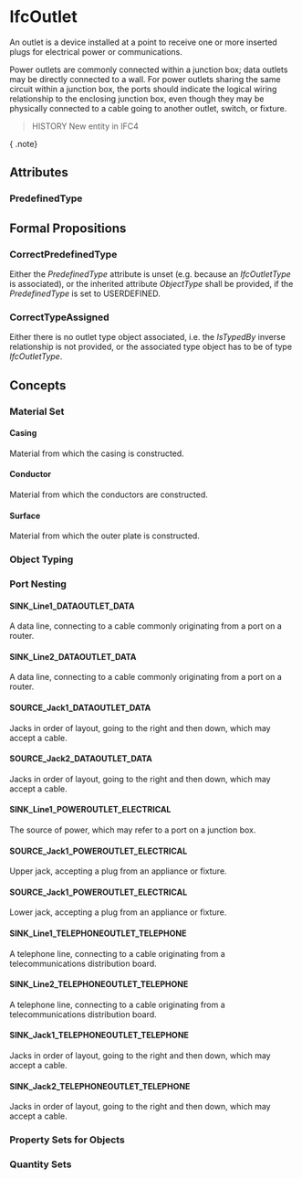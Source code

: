 # IfcOutlet

An outlet is a device installed at a point to receive one or more inserted plugs for electrical power or communications.
<!-- end of short definition -->


Power outlets are commonly connected within a junction box; data outlets may be directly connected to a wall. For power outlets sharing the same circuit within a junction box, the ports should indicate the logical wiring relationship to the enclosing junction box, even though they may be physically connected to a cable going to another outlet, switch, or fixture.

> HISTORY New entity in IFC4

{ .note}
>

## Attributes

### PredefinedType


## Formal Propositions

### CorrectPredefinedType
Either the _PredefinedType_ attribute is unset (e.g. because an _IfcOutletType_ is associated), or the inherited attribute _ObjectType_ shall be provided, if the _PredefinedType_ is set to USERDEFINED.

### CorrectTypeAssigned
Either there is no outlet type object associated, i.e. the _IsTypedBy_ inverse relationship is not provided, or the associated type object has to be of type _IfcOutletType_.

## Concepts

### Material Set



#### Casing

Material from which the casing is constructed.

#### Conductor

Material from which the conductors are constructed.

#### Surface

Material from which the outer plate is constructed.

### Object Typing



### Port Nesting



#### SINK_Line1_DATAOUTLET_DATA

A data line, connecting to a cable commonly originating from a port on a router.

#### SINK_Line2_DATAOUTLET_DATA

A data line, connecting to a cable commonly originating from a port on a router.

#### SOURCE_Jack1_DATAOUTLET_DATA

Jacks in order of layout, going to the right and then down, which may accept a cable.

#### SOURCE_Jack2_DATAOUTLET_DATA

Jacks in order of layout, going to the right and then down, which may accept a cable.

#### SINK_Line1_POWEROUTLET_ELECTRICAL

The source of power, which may refer to a port on a junction box.

#### SOURCE_Jack1_POWEROUTLET_ELECTRICAL

Upper jack, accepting a plug from an appliance or fixture.

#### SOURCE_Jack1_POWEROUTLET_ELECTRICAL

Lower jack, accepting a plug from an appliance or fixture.

#### SINK_Line1_TELEPHONEOUTLET_TELEPHONE

A telephone line, connecting to a cable originating from a telecommunications distribution board.

#### SINK_Line2_TELEPHONEOUTLET_TELEPHONE

A telephone line, connecting to a cable originating from a telecommunications distribution board.

#### SINK_Jack1_TELEPHONEOUTLET_TELEPHONE

Jacks in order of layout, going to the right and then down, which may accept a cable.

#### SINK_Jack2_TELEPHONEOUTLET_TELEPHONE

Jacks in order of layout, going to the right and then down, which may accept a cable.

### Property Sets for Objects



### Quantity Sets



